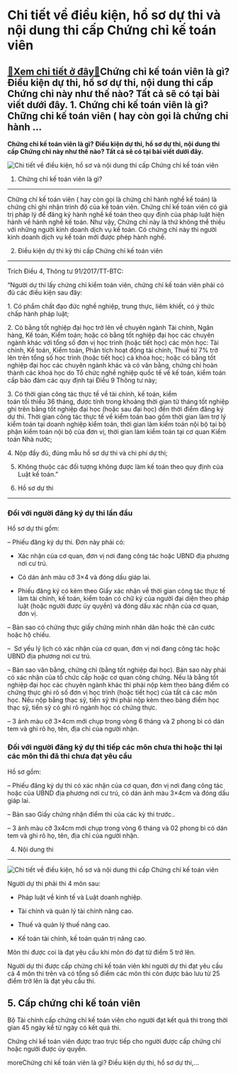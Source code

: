 Chi tiết về điều kiện, hồ sơ dự thi và nội dung thi cấp Chứng chỉ kế toán viên
==============================================================================

[:gift:Xem chi tiết ở đây:gift:](https://hddtvn.com/chi-tiet-ve-dieu-kien-ho-so-du-thi-va-noi-dung-thi-cap-chung-chi-ke-toan-vien/)Chứng chỉ kế toán viên là gì? Điều kiện dự thi, hồ sơ dự thi, nội dung thi cấp Chứng chỉ này như thế nào? Tất cả sẽ có tại bài viết dưới đây. 1. Chứng chỉ kế toán viên là gì? Chững chỉ kế toán viên ( hay còn gọi là chứng chỉ hành …
---------------------------------------------------------------------------------------------------------------------------------------------------------------------------------------------------------------------------------------

**Chứng chỉ kế toán viên là gì? Điều kiện dự thi, hồ sơ dự thi, nội dung thi cấp Chứng chỉ này như thế nào? Tất cả sẽ có tại bài viết dưới đây.**


![Chi tiết về điều kiện, hồ sơ và nội dung thi cấp Chứng chỉ kế toán viên](https://hddtvn.com/wp-content/uploads/2021/01/close-up-hand-business-man-busy-office-desk-notebook-documents-working_1150-15424.jpg "Chi tiết về điều kiện, hồ sơ và nội dung thi cấp Chứng chỉ kế toán viên")


1. Chứng chỉ kế toán viên là gì?
--------------------------------


Chững chỉ kế toán viên ( hay còn gọi là chứng chỉ hành nghề kế toán) là chứng chỉ ghi nhận trình độ của kế toán viên. Chứng chỉ kế toán viên có giá trị pháp lý để đăng ký hành nghề kế toán theo quy định của pháp luật hiện hành về hành nghề kế toán. Như vậy, Chứng chỉ này là thứ không thể thiếu với những người kinh doanh dịch vụ kế toán. Có chứng chỉ này thì người kinh doanh dịch vụ kế toán mới được phép hành nghề.


2. Điều kiện dự thi kỳ thi cấp Chứng chỉ kế toán viên
-----------------------------------------------------


Trích Điều 4, Thông tư 91/2017/TT-BTC:


“Người dự thi lấy chứng chỉ kiểm toán viên, chứng chỉ kế toán viên phải có đủ các điều kiện sau đây:


1. Có phẩm chất đạo đức nghề nghiệp, trung thực, liêm khiết, có ý thức chấp hành pháp luật;


2. Có bằng tốt nghiệp đại học trở lên về chuyên ngành Tài chính, Ngân hàng, Kế toán, Kiểm toán; hoặc có bằng tốt nghiệp đại học các chuyên ngành khác với tổng số đơn vị học trình (hoặc tiết học) các môn học: Tài chính, Kế toán, Kiểm toán, Phân tích hoạt động tài chính, Thuế từ 7% trở lên trên tổng số học trình (hoặc tiết học) cả khóa học; hoặc có bằng tốt nghiệp đại học các chuyên ngành khác và có văn bằng, chứng chỉ hoàn thành các khoá học do Tổ chức nghề nghiệp quốc tế về kế toán, kiểm toán cấp bảo đảm các quy định tại Điều 9 Thông tư này;


3. Có thời gian công tác thực tế về tài chính, kế toán, kiểm toán tối thiểu 36 tháng, được tính trong khoảng thời gian từ tháng tốt nghiệp ghi trên bằng tốt nghiệp đại học (hoặc sau đại học) đến thời điểm đăng ký dự thi. Thời gian công tác thực tế về kiểm toán bao gồm thời gian làm trợ lý kiểm toán tại doanh nghiệp kiểm toán, thời gian làm kiểm toán nội bộ tại bộ phận kiểm toán nội bộ của đơn vị, thời gian làm kiểm toán tại cơ quan Kiểm toán Nhà nước;


4. Nộp đầy đủ, đúng mẫu hồ sơ dự thi và chi phí dự thi;


5. Không thuộc các đối tượng không được làm kế toán theo quy định của Luật kế toán.”


3. Hồ sơ dự thi
---------------


### Đối với người đăng ký dự thi lần đầu


Hồ sơ dự thi gồm:


– Phiếu đăng ký dự thi. Đơn này phải có:




* Xác nhận của cơ quan, đơn vị nơi đang công tác hoặc UBND địa phương nơi cư trú. 

* Có dán ảnh màu cỡ 3×4 và đóng dấu giáp lai. 

* Phiếu đăng ký có kèm theo Giấy xác nhận về thời gian công tác thực tế làm tài chính, kế toán, kiểm toán có chữ ký của người đại diện theo pháp luật (hoặc người được ủy quyền) và đóng dấu xác nhận của cơ quan, đơn vị.



– Bản sao có chứng thực giấy chứng minh nhân dân hoặc thẻ căn cước hoặc hộ chiếu.


–  Sơ yếu lý lịch có xác nhận của cơ quan, đơn vị nơi đang công tác hoặc UBND địa phương nơi cư trú.


– Bản sao văn bằng, chứng chỉ (bằng tốt nghiệp đại học). Bản sao này phải có xác nhận của tổ chức cấp hoặc cơ quan công chứng. Nếu là bằng tốt nghiệp đại học các chuyên ngành khác thì phải nộp kèm theo bảng điểm có chứng thực ghi rõ số đơn vị học trình (hoặc tiết học) của tất cả các môn học. Nếu nộp bằng thạc sỹ, tiến sỹ thì phải nộp kèm theo bảng điểm học thạc sỹ, tiến sỹ có ghi rõ ngành học có chứng thực.


– 3 ảnh màu cỡ 3×4cm mới chụp trong vòng 6 tháng và 2 phong bì có dán tem và ghi rõ họ, tên, địa chỉ của người nhận.


### Đối với người đăng ký dự thi tiếp các môn chưa thi hoặc thi lại các môn thi đã thi chưa đạt yêu cầu


Hồ sơ gồm:


– Phiếu đăng ký dự thi có xác nhận của cơ quan, đơn vị nơi đang công tác hoặc của UBND địa phương nơi cư trú, có dán ảnh màu 3×4cm và đóng dấu giáp lai.


– Bản sao Giấy chứng nhận điểm thi của các kỳ thi trước..


– 3 ảnh màu cỡ 3x4cm mới chụp trong vòng 6 tháng và 02 phong bì có dán tem và ghi rõ họ, tên, địa chỉ của người nhận.


4. Nội dung thi
---------------


![Chi tiết về điều kiện, hồ sơ và nội dung thi cấp Chứng chỉ kế toán viên](https://hddtvn.com/wp-content/uploads/2021/01/executives-reviewing-last-report_1098-4017.jpg "Chi tiết về điều kiện, hồ sơ và nội dung thi cấp Chứng chỉ kế toán viên")


Người dự thi phải thi 4 môn sau:




* Pháp luật về kinh tế và Luật doanh nghiệp.

* Tài chính và quản lý tài chính nâng cao.

* Thuế và quản lý thuế nâng cao.

* Kế toán tài chính, kế toán quản trị nâng cao.



Môn thi được coi là đạt yêu cầu khi môn đó đạt từ điểm 5 trở lên.


Người dự thi được cấp chứng chỉ kế toán viên khi người dự thi đạt yêu cầu cả 4 môn thi trên và có tổng số điểm các môn thi còn được bảo lưu từ 25 điểm trở lên là đạt yêu cầu thi.


**5. Cấp chứng chỉ kế toán viên**
---------------------------------


Bộ Tài chính cấp chứng chỉ kế toán viên cho người đạt kết quả thi trong thời gian 45 ngày kể từ ngày có kết quả thi.


Chứng chỉ kế toán viên được trao trực tiếp cho người được cấp chứng chỉ hoặc người được ủy quyền.


moreChứng chỉ kế toán viên là gì? Điều kiện dự thi, hồ sơ dự thi,…

